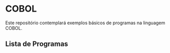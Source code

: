 # COBOL

Este repositório contemplará exemplos básicos de programas na linguagem COBOL.

## Lista de Programas
